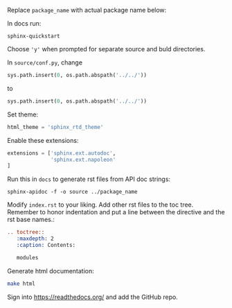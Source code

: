  

Replace `package_name` with actual package name below:

In docs run:

    sphinx-quickstart

Choose `'y'` when prompted for separate source and buld directories.

In `source/conf.py`, change

```python
sys.path.insert(0, os.path.abspath('../../'))
```

to 

```python
sys.path.insert(0, os.path.abspath('../../'))
```

Set theme:

```python
html_theme = 'sphinx_rtd_theme'
```

Enable these extensions:

```python
extensions = ['sphinx.ext.autodoc',
              'sphinx.ext.napoleon'
]
```

Run this in `docs` to generate rst files from API doc strings:

    sphinx-apidoc -f -o source ../package_name

Modify `index.rst` to your liking. Add other rst files to the toc tree. Remember to honor indentation and put a line between the directive and the rst base names.:


```rst
.. toctree::
   :maxdepth: 2
   :caption: Contents:

   modules
```

Generate html documentation:

```bash
make html
```

Sign into https://readthedocs.org/ and add the GitHub repo.